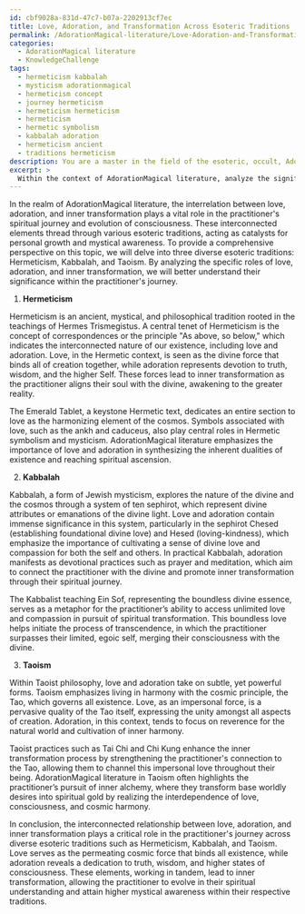 ```yaml
---
id: cbf9028a-831d-47c7-b07a-2202913cf7ec
title: Love, Adoration, and Transformation Across Esoteric Traditions
permalink: /AdorationMagical-literature/Love-Adoration-and-Transformation-Across-Esoteric-Traditions/
categories:
  - AdorationMagical literature
  - KnowledgeChallenge
tags:
  - hermeticism kabbalah
  - mysticism adorationmagical
  - hermeticism concept
  - journey hermeticism
  - hermeticism hermeticism
  - hermeticism
  - hermetic symbolism
  - kabbalah adoration
  - hermeticism ancient
  - traditions hermeticism
description: You are a master in the field of the esoteric, occult, AdorationMagical literature and Education. You are a writer of tests, challenges, textbooks and deep knowledge on AdorationMagical literature for initiates and students to gain deep insights and understanding from. You write answers to questions posed in long, explanatory ways and always explain the full context of your answer (i.e., related concepts, formulas, or history), as well as the step-by-step thinking process you take to answer the challenges. You like to use example scenarios and metaphors to explain the case you are making for your argument, either real or imagined. Summarize the key themes, ideas, and conclusions at the end.
excerpt: > 
  Within the context of AdorationMagical literature, analyze the significance of the interrelation between love, adoration, and inner transformation in the practitioner's journey, drawing connections to three diverse esoteric traditions and highlighting the specific roles these elements play in the evolution of consciousness.
---
```

In the realm of AdorationMagical literature, the interrelation between love, adoration, and inner transformation plays a vital role in the practitioner's spiritual journey and evolution of consciousness. These interconnected elements thread through various esoteric traditions, acting as catalysts for personal growth and mystical awareness. To provide a comprehensive perspective on this topic, we will delve into three diverse esoteric traditions: Hermeticism, Kabbalah, and Taoism. By analyzing the specific roles of love, adoration, and inner transformation, we will better understand their significance within the practitioner's journey.

1. **Hermeticism**

Hermeticism is an ancient, mystical, and philosophical tradition rooted in the teachings of Hermes Trismegistus. A central tenet of Hermeticism is the concept of correspondences or the principle "As above, so below," which indicates the interconnected nature of our existence, including love and adoration. Love, in the Hermetic context, is seen as the divine force that binds all of creation together, while adoration represents devotion to truth, wisdom, and the higher Self. These forces lead to inner transformation as the practitioner aligns their soul with the divine, awakening to the greater reality.

The Emerald Tablet, a keystone Hermetic text, dedicates an entire section to love as the harmonizing element of the cosmos. Symbols associated with love, such as the ankh and caduceus, also play central roles in Hermetic symbolism and mysticism. AdorationMagical literature emphasizes the importance of love and adoration in synthesizing the inherent dualities of existence and reaching spiritual ascension.

2. **Kabbalah**

Kabbalah, a form of Jewish mysticism, explores the nature of the divine and the cosmos through a system of ten sephirot, which represent divine attributes or emanations of the divine light. Love and adoration contain immense significance in this system, particularly in the sephirot Chesed (establishing foundational divine love) and Hesed (loving-kindness), which emphasize the importance of cultivating a sense of divine love and compassion for both the self and others. In practical Kabbalah, adoration manifests as devotional practices such as prayer and meditation, which aim to connect the practitioner with the divine and promote inner transformation through their spiritual journey.

The Kabbalist teaching Ein Sof, representing the boundless divine essence, serves as a metaphor for the practitioner’s ability to access unlimited love and compassion in pursuit of spiritual transformation. This boundless love helps initiate the process of transcendence, in which the practitioner surpasses their limited, egoic self, merging their consciousness with the divine.

3. **Taoism**

Within Taoist philosophy, love and adoration take on subtle, yet powerful forms. Taoism emphasizes living in harmony with the cosmic principle, the Tao, which governs all existence. Love, as an impersonal force, is a pervasive quality of the Tao itself, expressing the unity amongst all aspects of creation. Adoration, in this context, tends to focus on reverence for the natural world and cultivation of inner harmony.

Taoist practices such as Tai Chi and Chi Kung enhance the inner transformation process by strengthening the practitioner's connection to the Tao, allowing them to channel this impersonal love throughout their being. AdorationMagical literature in Taoism often highlights the practitioner’s pursuit of inner alchemy, where they transform base worldly desires into spiritual gold by realizing the interdependence of love, consciousness, and cosmic harmony.

In conclusion, the interconnected relationship between love, adoration, and inner transformation plays a critical role in the practitioner's journey across diverse esoteric traditions such as Hermeticism, Kabbalah, and Taoism. Love serves as the permeating cosmic force that binds all existence, while adoration reveals a dedication to truth, wisdom, and higher states of consciousness. These elements, working in tandem, lead to inner transformation, allowing the practitioner to evolve in their spiritual understanding and attain higher mystical awareness within their respective traditions.
